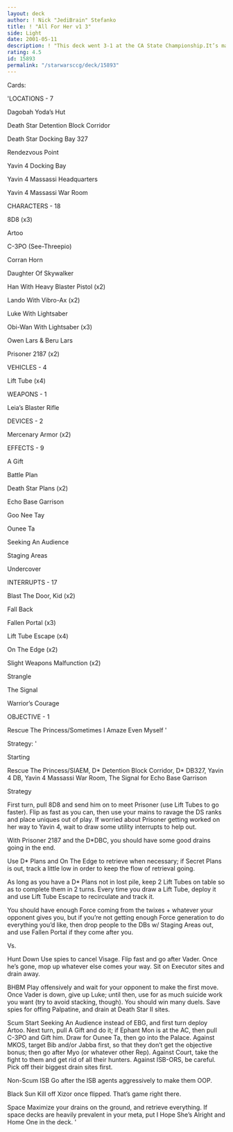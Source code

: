 ```yaml
---
layout: deck
author: ! Nick "JediBrain" Stefanko
title: ! "All For Her v1 3"
side: Light
date: 2001-05-11
description: ! "This deck went 3-1 at the CA State Championship.It’s mains backed with very high destiny and massive retrieval ability."
rating: 4.5
id: 15893
permalink: "/starwarsccg/deck/15893"
---
```

Cards: 

'LOCATIONS - 7

Dagobah Yoda’s Hut

Death Star Detention Block Corridor

Death Star Docking Bay 327

Rendezvous Point

Yavin 4 Docking Bay

Yavin 4 Massassi Headquarters

Yavin 4 Massassi War Room


CHARACTERS - 18

8D8 (x3)

Artoo

C-3PO (See-Threepio)

Corran Horn

Daughter Of Skywalker

Han With Heavy Blaster Pistol (x2)

Lando With Vibro-Ax (x2)

Luke With Lightsaber

Obi-Wan With Lightsaber (x3)

Owen Lars & Beru Lars

Prisoner 2187 (x2)


VEHICLES - 4

Lift Tube (x4)


WEAPONS - 1

Leia’s Blaster Rifle


DEVICES - 2

Mercenary Armor (x2)


EFFECTS - 9

A Gift

Battle Plan

Death Star Plans (x2)

Echo Base Garrison

Goo Nee Tay

Ounee Ta

Seeking An Audience

Staging Areas

Undercover


INTERRUPTS - 17

Blast The Door, Kid (x2)

Fall Back

Fallen Portal (x3)

Lift Tube Escape (x4)

On The Edge (x2)

Slight Weapons Malfunction (x2)

Strangle

The Signal

Warrior’s Courage


OBJECTIVE - 1

Rescue The Princess/Sometimes I Amaze Even Myself '

Strategy: '

Starting

Rescue The Princess/SIAEM, D* Detention Block Corridor, D* DB327, Yavin 4 DB, Yavin 4 Massassi War Room, The Signal for Echo Base Garrison


Strategy

First turn, pull 8D8 and send him on to meet Prisoner (use Lift Tubes to go faster).  Flip as fast as you can, then use your mains to ravage the DS ranks and place uniques out of play.  If worried about Prisoner getting worked on her way to Yavin 4, wait to draw some utility interrupts to help out.

With Prisoner 2187 and the D*DBC, you should have some good drains going in the end.

Use D* Plans and On The Edge to retrieve when necessary; if Secret Plans is out, track a little low in order to keep the flow of retrieval going.

As long as you have a D* Plans not in lost pile, keep 2 Lift Tubes on table so as to complete them in 2 turns.  Every time you draw a Lift Tube, deploy it and use Lift Tube Escape to recirculate and track it.

You should have enough Force coming from the twixes + whatever your opponent gives you, but if you’re not getting enough Force generation to do everything you’d like, then drop people to the DBs w/ Staging Areas out, and use Fallen Portal if they come after you.


Vs.

Hunt Down Use spies to cancel Visage.  Flip fast and go after Vader.  Once he’s gone, mop up whatever else comes your way.  Sit on Executor sites and drain away.


BHBM Play offensively and wait for your opponent to make the first move.  Once Vader is down, give up Luke; until then, use for as much suicide work you want (try to avoid stacking, though).  You should win many duels.  Save spies for offing Palpatine, and drain at Death Star II sites.


Scum Start Seeking An Audience instead of EBG, and first turn deploy Artoo.  Next turn, pull A Gift and do it; if Ephant Mon is at the AC, then pull C-3PO and Gift him.  Draw for Ounee Ta, then go into the Palace.  Against MKOS, target Bib and/or Jabba first, so that they don’t get the objective bonus; then go after Myo (or whatever other Rep).  Against Court, take the fight to them and get rid of all their hunters.  Against ISB-ORS, be careful.  Pick off their biggest drain sites first.


Non-Scum ISB Go after the ISB agents aggressively to make them OOP.


Black Sun Kill off Xizor once flipped.  That’s game right there.


Space Maximize your drains on the ground, and retrieve everything.  If space decks are heavily prevalent in your meta, put I Hope She’s Alright and Home One in the deck. '
